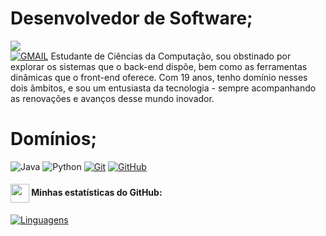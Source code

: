 # Desenvolvedor de Software;
[![](https://img.shields.io/badge/-000?style=for-the-badge&logo=linkedin&logoColor=0E76A8)](www.linkedin.com/in/vitor-moraes-1492a52a1)  
[![GMAIL](https://img.shields.io/badge/-000?style=for-the-badge&logo=gmail&logoColor=0E76A8)](mailto:vmm.geral@gmail.com)
Estudante de Ciências da Computação, sou obstinado por explorar os sistemas que o back-end dispõe, bem como as ferramentas dinâmicas que o front-end oferece. Com 19 anos, tenho domínio nesses dois âmbitos, e sou um entusiasta da tecnologia - sempre acompanhando as renovações e avanços desse mundo inovador.


# Domínios;
![Java](https://img.shields.io/badge/-Java-black?style=for-the-badge&logo=java&logoColor=white)
![Python](https://img.shields.io/badge/-Python-black?style=for-the-badge&logo=python&logoColor=white)
[![Git](https://img.shields.io/badge/-Git-black?style=for-the-badge&logo=git&logoColor=white)](link_para_o_seu_perfil_no_Git)
[![GitHub](https://img.shields.io/badge/-GitHub-black?style=for-the-badge&logo=github&logoColor=white)](link_para_o_seu_perfil_no_GitHub)


#### <img src="https://github.githubassets.com/images/modules/logos_page/GitHub-Mark.png" width="30" style="vertical-align: middle;"> Minhas estatísticas do GitHub: 
[![Linguagens](https://github-readme-stats.vercel.app/api?username=moraesvmm&show_icons=true&locale=pt-BR&&theme=dark&icon_color=ffffff)](https://github.com/moraesvmm?tab=repositories)
